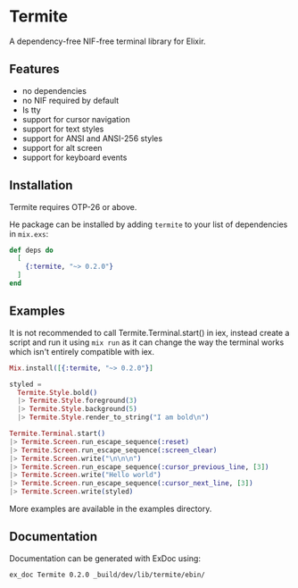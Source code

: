# Termite

A dependency-free NIF-free terminal library for Elixir.

## Features

 * no dependencies
 * no NIF required by default
 * Is tty
 * support for cursor navigation
 * support for text styles
 * support for ANSI and ANSI-256 styles
 * support for alt screen
 * support for keyboard events

## Installation

Termite requires OTP-26 or above.

He package can be installed by adding `termite` to your list of dependencies in `mix.exs`:

```elixir
def deps do
  [
    {:termite, "~> 0.2.0"}
  ]
end
```

## Examples

It is not recommended to call Termite.Terminal.start() in iex, instead create a script and run it
using `mix run` as it can change the way the terminal works which isn't entirely compatible with
iex.

```elixir
Mix.install([{:termite, "~> 0.2.0"}]

styled =
  Termite.Style.bold()
  |> Termite.Style.foreground(3)
  |> Termite.Style.background(5)
  |> Termite.Style.render_to_string("I am bold\n")

Termite.Terminal.start()
|> Termite.Screen.run_escape_sequence(:reset)
|> Termite.Screen.run_escape_sequence(:screen_clear)
|> Termite.Screen.write("\n\n\n")
|> Termite.Screen.run_escape_sequence(:cursor_previous_line, [3])
|> Termite.Screen.write("Hello world")
|> Termite.Screen.run_escape_sequence(:cursor_next_line, [3])
|> Termite.Screen.write(styled)

```

More examples are available in the examples directory.

## Documentation

Documentation can be generated with ExDoc using:

```sh
ex_doc Termite 0.2.0 _build/dev/lib/termite/ebin/
```
